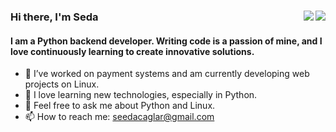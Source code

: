 ### Hi there, I'm Seda <img align="right" src="https://badges.frapsoft.com/os/v2/open-source.svg?v=103"><img align="right" src="https://visitor-badge.laobi.icu/badge?page_id=sdcaglar.sdcaglar">

#### I am a Python backend developer. Writing code is a passion of mine, and I love continuously learning to create innovative solutions.

- 🔭 I’ve worked on payment systems and am currently developing web projects on Linux.
- 🌱 I love learning new technologies, especially in Python.
- 💬 Feel free to ask me about Python and Linux.
- 📫 How to reach me: seedacaglar@gmail.com

<!--
**sdcaglar/sdcaglar** is a ✨ _special_ ✨ repository because its `README.md` (this file) appears on your GitHub profile.

Here are some ideas to get you started:

- 🔭 I’m currently working on ...
- 🌱 I’m currently learning ...
- 👯 I’m looking to collaborate on ...
- 🤔 I’m looking for help with ...
- 💬 Ask me about ...
- 📫 How to reach me: ...
- 😄 Pronouns: ...
- ⚡ Fun fact: ...
-->